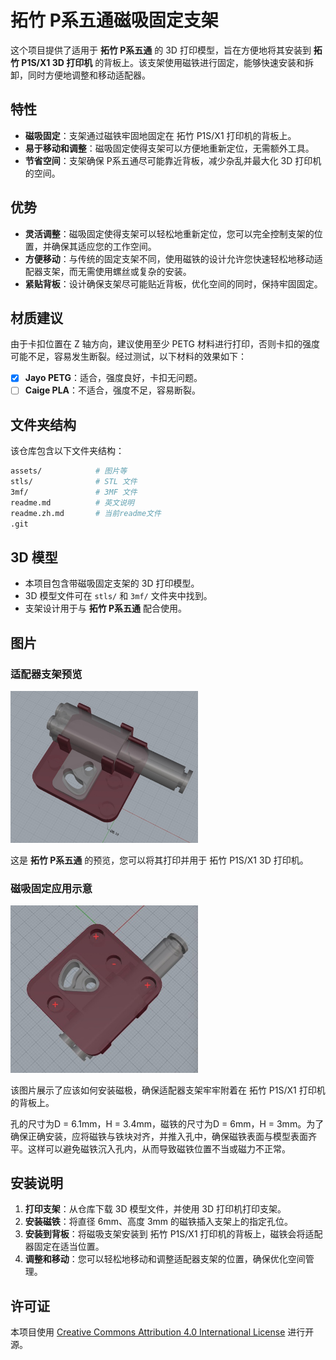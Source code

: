 # 拓竹 P系五通磁吸固定支架

这个项目提供了适用于 **拓竹 P系五通** 的 3D 打印模型，旨在方便地将其安装到 **拓竹 P1S/X1 3D 打印机** 的背板上。该支架使用磁铁进行固定，能够快速安装和拆卸，同时方便地调整和移动适配器。

## 特性

- **磁吸固定**：支架通过磁铁牢固地固定在 拓竹 P1S/X1 打印机的背板上。
- **易于移动和调整**：磁吸固定使得支架可以方便地重新定位，无需额外工具。
- **节省空间**：支架确保 P系五通尽可能靠近背板，减少杂乱并最大化 3D 打印机的空间。

## 优势

- **灵活调整**：磁吸固定使得支架可以轻松地重新定位，您可以完全控制支架的位置，并确保其适应您的工作空间。
- **方便移动**：与传统的固定支架不同，使用磁铁的设计允许您快速轻松地移动适配器支架，而无需使用螺丝或复杂的安装。
- **紧贴背板**：设计确保支架尽可能贴近背板，优化空间的同时，保持牢固固定。

## 材质建议

由于卡扣位置在 Z 轴方向，建议使用至少 PETG 材料进行打印，否则卡扣的强度可能不足，容易发生断裂。经过测试，以下材料的效果如下：

- [x] **Jayo PETG**：适合，强度良好，卡扣无问题。
- [ ] **Caige PLA**：不适合，强度不足，容易断裂。

## 文件夹结构

该仓库包含以下文件夹结构：
```bash
assets/            # 图片等
stls/              # STL 文件
3mf/               # 3MF 文件
readme.md          # 英文说明
readme.zh.md       # 当前readme文件
.git
```

## 3D 模型

- 本项目包含带磁吸固定支架的 3D 打印模型。
- 3D 模型文件可在 `stls/` 和 `3mf/` 文件夹中找到。
- 支架设计用于与 **拓竹 P系五通** 配合使用。

## 图片

### 适配器支架预览
<img src="./assets/cover.jpg" width="300" alt="适配器支架预览" />

这是 **拓竹 P系五通** 的预览，您可以将其打印并用于 拓竹 P1S/X1 3D 打印机。

### 磁吸固定应用示意
<img src="./assets/Magnet%20Installation%20Instructions.jpg" width="300" alt="磁吸固定应用示意" />

该图片展示了应该如何安装磁极，确保适配器支架牢牢附着在 拓竹 P1S/X1 打印机的背板上。

孔的尺寸为D = 6.1mm，H = 3.4mm，磁铁的尺寸为D = 6mm，H = 3mm。为了确保正确安装，应将磁铁与铁块对齐，并推入孔中，确保磁铁表面与模型表面齐平。这样可以避免磁铁沉入孔内，从而导致磁铁位置不当或磁力不正常。

## 安装说明

1. **打印支架**：从仓库下载 3D 模型文件，并使用 3D 打印机打印支架。
2. **安装磁铁**：将直径 6mm、高度 3mm 的磁铁插入支架上的指定孔位。
3. **安装到背板**：将磁吸支架安装到 拓竹 P1S/X1 打印机的背板上，磁铁会将适配器固定在适当位置。
4. **调整和移动**：您可以轻松地移动和调整适配器支架的位置，确保优化空间管理。

## 许可证

本项目使用 [Creative Commons Attribution 4.0 International License](https://creativecommons.org/licenses/by/4.0/) 进行开源。



